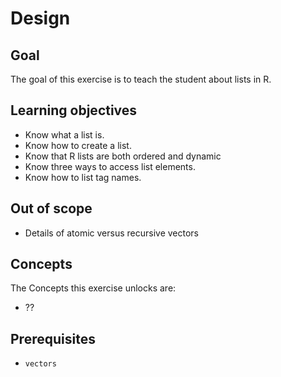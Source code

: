 # Design

## Goal

The goal of this exercise is to teach the student about lists in R.

## Learning objectives

- Know what a list is.
- Know how to create a list.
- Know that R lists are both ordered and dynamic
- Know three ways to access list elements.
- Know how to list tag names.

## Out of scope

- Details of atomic versus recursive vectors

## Concepts

The Concepts this exercise unlocks are:

- ??

## Prerequisites

- `vectors`

